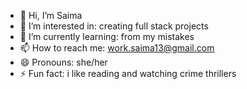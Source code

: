 - 👋 Hi, I’m Saima
- 👀 I’m interested in: creating full stack projects 
- 🌱 I’m currently learning: from my mistakes
- 📫 How to reach me:  work.saima13@gmail.com
- 😄 Pronouns: she/her
- ⚡ Fun fact: i like reading and watching crime thrillers

<!---
Saima113/Saima113 is a ✨ special ✨ repository because its `README.md` (this file) appears on your GitHub profile.
You can click the Preview link to take a look at your changes.
--->
